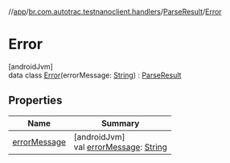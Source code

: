 //[app](../../../../index.md)/[br.com.autotrac.testnanoclient.handlers](../../index.md)/[ParseResult](../index.md)/[Error](index.md)

# Error

[androidJvm]\
data class [Error](index.md)(errorMessage: [String](https://kotlinlang.org/api/latest/jvm/stdlib/kotlin/-string/index.html)) : [ParseResult](../index.md)

## Properties

| Name | Summary |
|---|---|
| [errorMessage](error-message.md) | [androidJvm]<br>val [errorMessage](error-message.md): [String](https://kotlinlang.org/api/latest/jvm/stdlib/kotlin/-string/index.html) |
